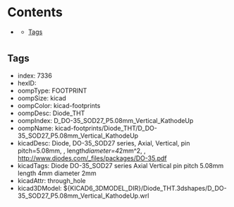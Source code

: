 



Contents
========

* [](#)
	* [Tags](#tags)

# 

## Tags

- index: 7336
- hexID: 
- oompType: FOOTPRINT
- oompSize: kicad
- oompColor: kicad-footprints
- oompDesc: Diode_THT
- oompIndex: D_DO-35_SOD27_P5.08mm_Vertical_KathodeUp
- oompName: kicad-footprints/Diode_THT/D_DO-35_SOD27_P5.08mm_Vertical_KathodeUp
- kicadDesc: Diode, DO-35_SOD27 series, Axial, Vertical, pin pitch=5.08mm, , length*diameter=4*2mm^2, , http://www.diodes.com/_files/packages/DO-35.pdf
- kicadTags: Diode DO-35_SOD27 series Axial Vertical pin pitch 5.08mm  length 4mm diameter 2mm
- kicadAttr: through_hole
- kicad3DModel: ${KICAD6_3DMODEL_DIR}/Diode_THT.3dshapes/D_DO-35_SOD27_P5.08mm_Vertical_KathodeUp.wrl

